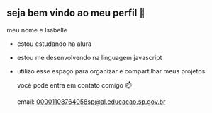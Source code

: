 ## seja bem vindo ao meu perfil 💋

meu nome e Isabelle 
- estou estudando na alura
- estou me desenvolvendo na linguagem javascript
- utilizo esse espaço para organizar e compartilhar meus projetos
  
  você pode entra em contato comigo 📫

  email: 00001108764058sp@al.educacao.sp.gov.br
